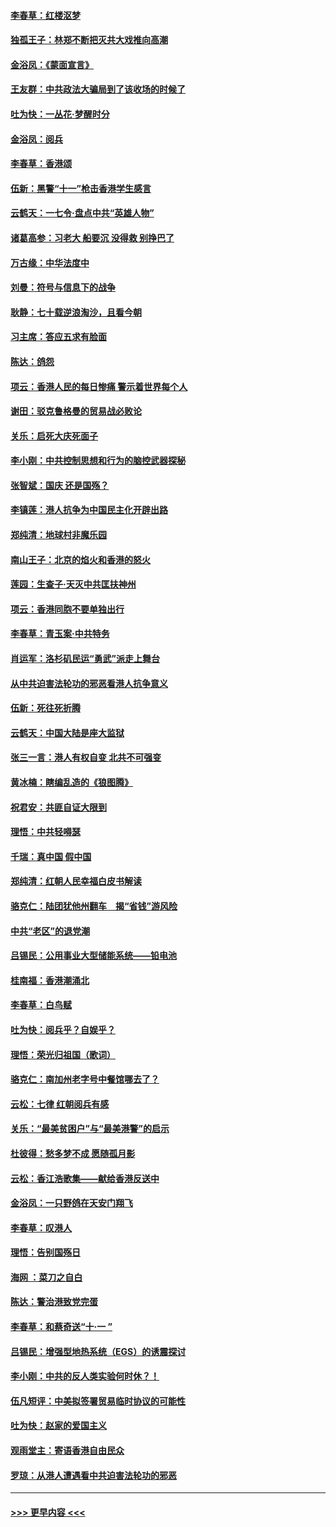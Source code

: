 #### [李春草：红楼沤梦](../pages/nsc993/n11569673.md?t=10051244) 
#### [独孤王子：林郑不断把灭共大戏推向高潮](../pages/nsc993/n11569381.md?t=10051244) 
#### [金浴凤：《蒙面宣言》](../pages/nsc993/n11569368.md?t=10051244) 
#### [王友群：中共政法大骗局到了该收场的时候了](../pages/nsc993/n11568940.md?t=10051244) 
#### [吐为快：一丛花‧梦醒时分](../pages/nsc993/n11567491.md?t=10051244) 
#### [金浴凤：阅兵](../pages/nsc993/n11567454.md?t=10051244) 
#### [李春草：香港颂](../pages/nsc993/n11567444.md?t=10051244) 
#### [伍新：黑警“十一”枪击香港学生感言](../pages/nsc993/n11567426.md?t=10051244) 
#### [云鹤天：一七令‧盘点中共“英雄人物”](../pages/nsc993/n11567091.md?t=10051244) 
#### [诸葛高参：习老大 船要沉 没得救 别挣巴了](../pages/nsc993/n11566976.md?t=10051244) 
#### [万古缘：中华法度中](../pages/nsc993/n11566726.md?t=10051244) 
#### [刘曼：符号与信息下的战争](../pages/nsc993/n11564655.md?t=10051244) 
#### [耿静：七十载逆浪淘沙，且看今朝](../pages/nsc993/n11564520.md?t=10051244) 
#### [习主席：答应五求有脸面](../pages/nsc993/n11563953.md?t=10051244) 
#### [陈达：鸽怨](../pages/nsc993/n11561879.md?t=10051244) 
#### [项云：香港人民的每日惨痛  警示着世界每个人](../pages/nsc993/n11559273.md?t=10051244) 
#### [谢田：驳克鲁格曼的贸易战必败论](../pages/nsc993/n11555840.md?t=10051244) 
#### [关乐：启死大庆死面子](../pages/nsc993/n11556823.md?t=10051244) 
#### [李小刚：中共控制思想和行为的脑控武器探秘](../pages/nsc993/n11556776.md?t=10051244) 
#### [张智斌：国庆  还是国殇？](../pages/nsc993/n11556617.md?t=10051244) 
#### [李镇莲：港人抗争为中国民主化开辟出路](../pages/nsc993/n11556570.md?t=10051244) 
#### [郑纯清：地球村非魔乐园](../pages/nsc993/n11555415.md?t=10051244) 
#### [南山王子：北京的焰火和香港的怒火](../pages/nsc993/n11555318.md?t=10051244) 
#### [莲园：生查子·天灭中共匡扶神州](../pages/nsc993/n11555302.md?t=10051244) 
#### [项云：香港同胞不要单独出行](../pages/nsc993/n11555276.md?t=10051244) 
#### [李春草：青玉案‧中共特务](../pages/nsc993/n11552356.md?t=10051244) 
#### [肖运军：洛杉矶民运“勇武”派走上舞台](../pages/nsc993/n11551595.md?t=10051244) 
#### [从中共迫害法轮功的邪恶看港人抗争意义](../pages/nsc993/n11540858.md?t=10051244) 
#### [伍新：死往死折腾](../pages/nsc993/n11550174.md?t=10051244) 
#### [云鹤天：中国大陆是座大监狱](../pages/nsc993/n11550155.md?t=10051244) 
#### [张三一言：港人有权自变 北共不可强变](../pages/nsc993/n11550132.md?t=10051244) 
#### [黄冰楠：瞎编乱造的《狼图腾》](../pages/nsc993/n11550082.md?t=10051244) 
#### [祝君安：共匪自证大限到](../pages/nsc993/n11550041.md?t=10051244) 
#### [理悟：中共轻嘚瑟](../pages/nsc993/n11547978.md?t=10051244) 
#### [千瑞：真中国 假中国](../pages/nsc993/n11547865.md?t=10051244) 
#### [郑纯清：红朝人民幸福白皮书解读](../pages/nsc993/n11547499.md?t=10051244) 
#### [骆克仁：陆团犹他州翻车　揭“省钱”游风险](../pages/nsc993/n11546977.md?t=10051244) 
#### [中共“老区”的退党潮](../pages/nsc993/n11545995.md?t=10051244) 
#### [吕锡民：公用事业大型储能系统——铅电池](../pages/nsc993/n11545701.md?t=10051244) 
#### [桂南福：香港潮涌北](../pages/nsc993/n11545682.md?t=10051244) 
#### [李春草：白鸟赋](../pages/nsc993/n11545663.md?t=10051244) 
#### [吐为快：阅兵乎？自娱乎？](../pages/nsc993/n11545625.md?t=10051244) 
#### [理悟：荣光归祖国（歌词）](../pages/nsc993/n11545616.md?t=10051244) 
#### [骆克仁：南加州老字号中餐馆哪去了？](../pages/nsc993/n11545120.md?t=10051244) 
#### [云松：七律 红朝阅兵有感](../pages/nsc993/n11542394.md?t=10051244) 
#### [关乐：“最美贫困户”与“最美港警”的启示](../pages/nsc993/n11542252.md?t=10051244) 
#### [杜彼得：愁多梦不成 愿随孤月影](../pages/nsc993/n11540296.md?t=10051244) 
#### [云松：香江浩歌集——献给香港反送中](../pages/nsc993/n11540149.md?t=10051244) 
#### [金浴凤：一只野鸽在天安门翔飞](../pages/nsc993/n11540280.md?t=10051244) 
#### [李春草：叹港人](../pages/nsc993/n11540119.md?t=10051244) 
#### [理悟：告别国殇日](../pages/nsc993/n11539610.md?t=10051244) 
#### [海网 ：菜刀之自白](../pages/nsc993/n11539597.md?t=10051244) 
#### [陈达：警治港致党完蛋](../pages/nsc993/n11538127.md?t=10051244) 
#### [李春草：和蔡奇送“十·一 ”](../pages/nsc993/n11537810.md?t=10051244) 
#### [吕锡民：增强型地热系统（EGS）的诱震探讨](../pages/nsc993/n11537765.md?t=10051244) 
#### [李小刚：中共的反人类实验何时休？！](../pages/nsc993/n11537669.md?t=10051244) 
#### [伍凡短评：中美拟签署贸易临时协议的可能性](../pages/nsc993/n11536773.md?t=10051244) 
#### [吐为快：赵家的爱国主义](../pages/nsc993/n11536750.md?t=10051244) 
#### [观雨堂主：寄语香港自由民众](../pages/nsc993/n11536735.md?t=10051244) 
#### [罗琼：从港人遭遇看中共迫害法轮功的邪恶](../pages/nsc993/n11507862.md?t=10051244) 

----
#### [ >>> 更早内容 <<< ](../indexes/nsc993-earlier.md)
